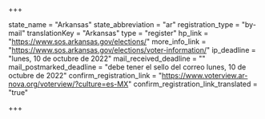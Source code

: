 +++

state_name = "Arkansas"
state_abbreviation = "ar"
registration_type = "by-mail"
translationKey = "Arkansas"
type = "register"
hp_link = "https://www.sos.arkansas.gov/elections/"
more_info_link = "https://www.sos.arkansas.gov/elections/voter-information/"
ip_deadline = "lunes, 10 de octubre de 2022"
mail_received_deadline = ""
mail_postmarked_deadline = "debe tener el sello del correo lunes, 10 de octubre de 2022"
confirm_registration_link = "https://www.voterview.ar-nova.org/voterview/?culture=es-MX"
confirm_registration_link_translated = "true"

+++